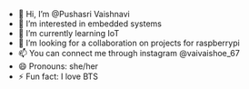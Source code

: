 - 👋 Hi, I’m @Pushasri Vaishnavi
- 👀 I’m interested in embedded systems
- 🌱 I’m currently learning IoT
- 💞️ I’m looking for a collaboration on projects for raspberrypi
- 📫 You can connect me through instagram @vaivaishoe_67
- 😄 Pronouns: she/her
- ⚡ Fun fact: I love BTS

<!---
Pushasri/Viahsnavi is a ✨ special ✨ repository because its `README.md` (this file) appears on your GitHub profile.
You can click the Preview link to take a look at your changes.
--->
